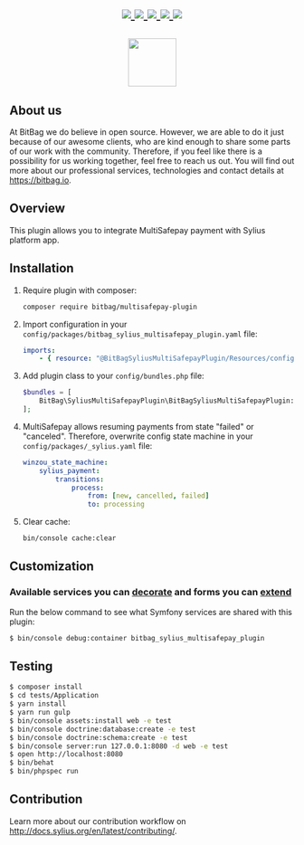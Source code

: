 <h1 align="center">
    <a href="https://packagist.org/packages/bitbag/multisafepay-plugin" title="License" target="_blank">
        <img src="https://img.shields.io/packagist/l/bitbag/multisafepay-plugin.svg" />
    </a>
    <a href="https://packagist.org/packages/bitbag/multisafepay-plugin" title="Version" target="_blank">
        <img src="https://img.shields.io/packagist/v/bitbag/multisafepay-plugin.svg" />
    </a>
    <a href="http://travis-ci.org/BitBagCommerce/SyliusMultiSafepayPlugin" title="Build status" target="_blank">
        <img src="https://img.shields.io/travis/BitBagCommerce/SyliusMultiSafepayPlugin/master.svg" />
    </a>
    <a href="https://scrutinizer-ci.com/g/BitBagCommerce/SyliusMultiSafepayPlugin/" title="Scrutinizer" target="_blank">
        <img src="https://img.shields.io/scrutinizer/g/BitBagCommerce/SyliusMultiSafepayPlugin.svg" />
    </a>
    <a href="https://packagist.org/packages/bitbag/multisafepay-plugin" title="Total Downloads" target="_blank">
        <img src="https://poser.pugx.org/bitbag/multisafepay-plugin/downloads" />
    </a>
    <p>
        <img src="https://sylius.com/assets/badge-approved-by-sylius.png" width="85">
    </p>
</h1>

## About us

At BitBag we do believe in open source. However, we are able to do it just because of our awesome clients, who are kind enough to share some parts of our work with the community. Therefore, if you feel like there is a possibility for us working together, feel free to reach us out. You will find out more about our professional services, technologies and contact details at https://bitbag.io.

## Overview

This plugin allows you to integrate MultiSafepay payment with Sylius platform app.

## Installation

1. Require plugin with composer:

    ```bash
    composer require bitbag/multisafepay-plugin
    ```

2. Import configuration in your `config/packages/bitbag_sylius_multisafepay_plugin.yaml` file:

    ```yaml
    imports:
        - { resource: "@BitBagSyliusMultiSafepayPlugin/Resources/config/config.yml" }
    ```

3. Add plugin class to your `config/bundles.php` file:

    ```php
    $bundles = [
        BitBag\SyliusMultiSafepayPlugin\BitBagSyliusMultiSafepayPlugin::class => ['all' => true],
    ];
    ```
    
4. MultiSafepay allows resuming payments from state "failed" or "canceled". Therefore, overwrite config state machine in your `config/packages/_sylius.yaml` file:

    ```yaml
    winzou_state_machine:
        sylius_payment:
            transitions:
                process:
                    from: [new, cancelled, failed]
                    to: processing
    ```

5. Clear cache:

    ```bash
    bin/console cache:clear
    ```
 
## Customization

### Available services you can [decorate](https://symfony.com/doc/current/service_container/service_decoration.html) and forms you can [extend](http://symfony.com/doc/current/form/create_form_type_extension.html)

Run the below command to see what Symfony services are shared with this plugin:
 
```bash
$ bin/console debug:container bitbag_sylius_multisafepay_plugin
```

## Testing

```bash
$ composer install
$ cd tests/Application
$ yarn install
$ yarn run gulp
$ bin/console assets:install web -e test
$ bin/console doctrine:database:create -e test
$ bin/console doctrine:schema:create -e test
$ bin/console server:run 127.0.0.1:8080 -d web -e test
$ open http://localhost:8080
$ bin/behat
$ bin/phpspec run
```

## Contribution

Learn more about our contribution workflow on http://docs.sylius.org/en/latest/contributing/.
